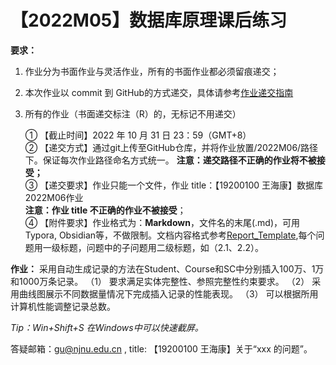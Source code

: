 # 【2022M05】数据库原理课后练习

**要求：**
1. 作业分为书面作业与灵活作业，所有的书面作业都必须留痕递交； 
2. 本次作业以 commit 到 GitHub的方式递交，具体请参考[作业递交指南](https://github.com/njnucsta2022/DB2022FALL/blob/main/Homework_Submission_Guidelines.pdf)
3. 所有的作业（书面递交标注（R）的，无标记不用递交）

	① 【截止时间】2022 年 10 月 31 日 23：59（GMT+8）  
	② 【递交方式】通过git上传至GitHub仓库，并将作业放置/2022M06/路径下。保证每次作业路径命名方式统一。
		**注意：递交路径不正确的作业将不被接受；**  
	③ 【递交要求】作业只能一个文件，作业 title：【19200100 王海康】数据库 2022M06作业	
		**注意：作业 title 不正确的作业不被接受**；  
	④ 【附件要求】作业格式为：**Markdown**，文件名的末尾(.md)，可用Typora, Obsidian等，不做限制。文档内容格式参考[Report_Template](https://github.com/njnucsta2022/DB2022FALL/blob/main/2022M03/Report_Template.md),每个问题用一级标题，问题中的子问题用二级标题，如（2.1、2.2）。

**作业：** 
采用自动生成记录的方法在Student、Course和SC中分别插入100万、1万和1000万条记录。 
（1）	要求满足实体完整性、参照完整性约束要求。
（2）	采用曲线图展示不同数据量情况下完成插入记录的性能表现。
（3）	可以根据所用计算机性能调整记录总数。

*Tip：Win+Shift+S 在Windows中可以快速截屏。*

答疑邮箱：gu@njnu.edu.cn , title: 【19200100 王海康】关于“xxx 的问题”。